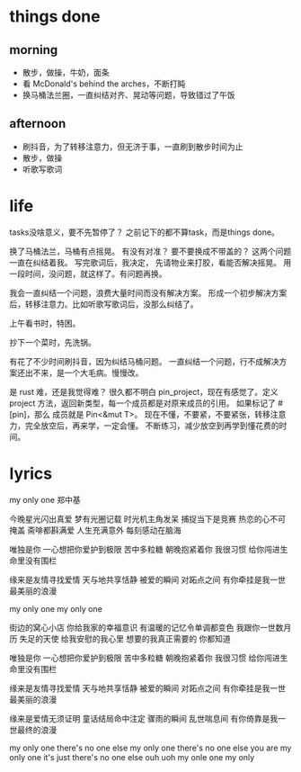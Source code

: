 # things done
## morning
* 散步，做操，牛奶，面条
* 看 McDonald's behind the arches，不断打盹
* 换马桶法兰圈，一直纠结对齐、晃动等问题，导致错过了午饭
## afternoon
* 刷抖音，为了转移注意力，但无济于事，一直刷到散步时间为止
* 散步，做操
* 听歌写歌词

# life
tasks没啥意义，要不先暂停了？
之前记下的都不算task，而是things done。

换了马桶法兰，马桶有点摇晃。
有没有对准？
要不要换成不带盖的？
这两个问题一直在纠结着我。
写完歌词后，我决定，
先请物业来打胶，看能否解决摇晃。
用一段时间，没问题，就这样了。有问题再换。

我会一直纠结一个问题，浪费大量时间而没有解决方案。
形成一个初步解决方案后，转移注意力。比如听歌写歌词后，没那么纠结了。

上午看书时，特困。

抄下一个菜时，先洗锅。

有花了不少时间刷抖音，因为纠结马桶问题。
一直纠结一个问题，行不成解决方案还出不来，是一个大毛病。慢慢改。

是 rust 难，还是我觉得难？
很久都不明白 pin_project，现在有感觉了。定义 project 方法，返回新类型，每一个成员都是对原来成员的引用。
如果标记了 #[pin]，那么 成员就是 Pin<&mut T>。
现在不懂，不要紧，不要紧张，转移注意力，完全放空后，再来学，一定会懂。
不断练习，减少放空到再学到懂花费的时间。

# lyrics
my only one
  郑中基

今晚星光闪出真爱 梦有光圈记载
时光机主角发呆 捕捉当下是竞赛
热恋的心不可掩盖 斋啡都斟满爱
人生充满意外 每刻感动在脑海

唯独是你
一心想把你爱护到极限
苦中多粒糖 朝晚抱紧着你
我很习惯 给你闯进生命里没有围栏

缘来是友情寻找爱情
天与地共享恬静
被爱的瞬间 对跖点之间
有你牵挂是我一世最美丽的浪漫

my only one
my only one

街边的窝心小店
你给我家的幸福意识
有温暖的记忆令单调都变色
我跟你一世数月历
失足的天使
给我安慰的我心里
想要的我真正需要的
你都知道

唯独是你
一心想把你爱护到极限
苦中多粒糖 朝晚抱紧着你
我很习惯 给你闯进生命里没有围栏

缘来是友情寻找爱情
天与地共享恬静
被爱的瞬间 对跖点之间
有你牵挂是我一世最美丽的浪漫

缘来是爱情无须证明
童话结局命中注定
骤雨的瞬间 乱世喘息间
有你倚靠是我一世最终的浪漫

my only one there's no one else
my only one there's no one else
you are my only one
it's just there's no one else
ouh uoh
my onle one
my only 
